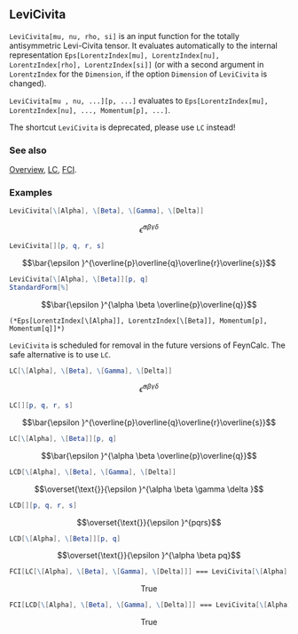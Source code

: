 ## LeviCivita

`LeviCivita[mu, nu, rho, si]` is an input function for the totally antisymmetric Levi-Civita tensor. It evaluates automatically to the internal representation `Eps[LorentzIndex[mu], LorentzIndex[nu], LorentzIndex[rho], LorentzIndex[si]]` (or with a second argument in `LorentzIndex` for the `Dimension`, if the option `Dimension` of `LeviCivita` is changed).

`LeviCivita[mu , nu, ...][p, ...]` evaluates to `Eps[LorentzIndex[mu], LorentzIndex[nu], ..., Momentum[p], ...]`.

The shortcut `LeviCivita` is deprecated, please use `LC` instead!

### See also

[Overview](Extra/FeynCalc.md), [LC](LC.md), [FCI](FCI.md).

### Examples

```mathematica
LeviCivita[\[Alpha], \[Beta], \[Gamma], \[Delta]]
```

$$\bar{\epsilon }^{\alpha \beta \gamma \delta }$$

```mathematica
LeviCivita[][p, q, r, s]
```

$$\bar{\epsilon }^{\overline{p}\overline{q}\overline{r}\overline{s}}$$

```mathematica
LeviCivita[\[Alpha], \[Beta]][p, q]
StandardForm[%]
```

$$\bar{\epsilon }^{\alpha \beta \overline{p}\overline{q}}$$

```
(*Eps[LorentzIndex[\[Alpha]], LorentzIndex[\[Beta]], Momentum[p], Momentum[q]]*)
```

`LeviCivita` is scheduled for removal in the future versions of FeynCalc. The safe alternative is to use `LC`.

```mathematica
LC[\[Alpha], \[Beta], \[Gamma], \[Delta]]
```

$$\bar{\epsilon }^{\alpha \beta \gamma \delta }$$

```mathematica
LC[][p, q, r, s]
```

$$\bar{\epsilon }^{\overline{p}\overline{q}\overline{r}\overline{s}}$$

```mathematica
LC[\[Alpha], \[Beta]][p, q]
```

$$\bar{\epsilon }^{\alpha \beta \overline{p}\overline{q}}$$

```mathematica
LCD[\[Alpha], \[Beta], \[Gamma], \[Delta]]
```

$$\overset{\text{}}{\epsilon }^{\alpha \beta \gamma \delta }$$

```mathematica
LCD[][p, q, r, s]
```

$$\overset{\text{}}{\epsilon }^{pqrs}$$

```mathematica
LCD[\[Alpha], \[Beta]][p, q]
```

$$\overset{\text{}}{\epsilon }^{\alpha \beta pq}$$

```mathematica
FCI[LC[\[Alpha], \[Beta], \[Gamma], \[Delta]]] === LeviCivita[\[Alpha], \[Beta], \[Gamma], \[Delta]]
```

$$\text{True}$$

```mathematica
FCI[LCD[\[Alpha], \[Beta], \[Gamma], \[Delta]]] === LeviCivita[\[Alpha], \[Beta], \[Gamma], \[Delta], Dimension -> D]
```

$$\text{True}$$

